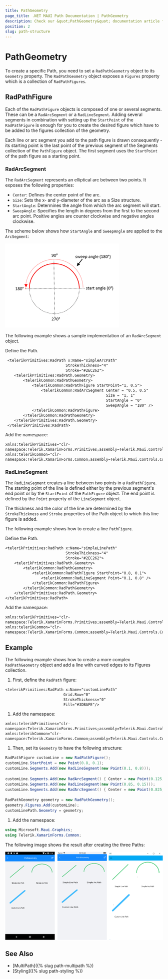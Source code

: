 ```yaml
---
title: PathGeometry
page_title: .NET MAUI Path Documentation | PathGeometry
description: Check our &quot;PathGeometry&quot; documentation article for Telerik Path for .NET MAUI.
position: 2
slug: path-structure
---
```


# PathGeometry

To create a specific Path, you need to set a `RadPathGeometry` object to its `Geometry` property. The `RadPathGeometry` object exposes a `Figures` property which is a collection of `RadPathFigures`.

## RadPathFigure

Each of the `RadPathFigure` objects is composed of one or several segments. These can be a `RadArcSegment` or a `RadLineSegment`. Adding several segments in combination with setting up the `StartPoint` of the `RadPathFigure` is enough for you to create the desired figure which have to be added to the figures collection of the geometry.

Each line or arc segment you add to the path figure is drawn consequently - its starting point is the last point of the previous segment of the Segments collection of the `PathFigure` object. The first segment uses the `StartPoint` of the path figure as a starting point.

### RadArcSegment

The `RadArcSegment` represents an elliptical arc between two points. It exposes the following properties:

* `Center`: Defines the center point of the arc.
* `Size`: Sets the x- and y-diameter of the arc as a Size structure.
* `StartAngle`: Determines the angle from which the arc segment will start.
* `SweepAngle`: Specifies the length in degrees from the first to the second arc point. Positive angles are counter clockwise and negative angles clockwise.

The scheme below shows how `StartAngle` and `SweepAngle` are applied to the `ArcSegment`:

![ArcSegment Angles](images/path_arcsegment_scheme.png)

The following example shows a sample implementation of an `RadArcSegment` object.

Define the Path.

```XAML
 <telerikPrimitives:RadPath x:Name="simpleArcPath"
                           StrokeThickness="4"
                           Stroke="#2EC262">
    <telerikPrimitives:RadPath.Geometry>
        <telerikCommon:RadPathGeometry>
            <telerikCommon:RadPathFigure StartPoint="1, 0.5">
                <telerikCommon:RadArcSegment Center = "0.5, 0.5"
                                             Size = "1, 1"
                                             StartAngle = "0"
                                             SweepAngle = "180" />
            </telerikCommon:RadPathFigure>
        </telerikCommon:RadPathGeometry>
    </telerikPrimitives:RadPath.Geometry>
 </telerikPrimitives:RadPath>
```

Add the namespace:

```XAML
xmlns:telerikPrimitives="clr-namespace:Telerik.XamarinForms.Primitives;assembly=Telerik.Maui.Controls.Compatibility"
xmlns:telerikCommon="clr-namespace:Telerik.XamarinForms.Common;assembly=Telerik.Maui.Controls.Compatibility"
```

### RadLineSegment

The `RadLineSegment` creates a line between two points in a `RadPathFigure`. The starting point of the line is defined either by the previous segment's end point or by the `StartPoint` of the `PathFigure` object. The end point is defined by the `Point` property of the `LineSegment` object.

The thickness and the color of the line are determined by the `StrokeThickness` and `Stroke` properties of the Path object to which this line figure is added.

The following example shows how to create a line `PathFigure`.

Define the Path.

```XAML
<telerikPrimitives:RadPath x:Name="simpleLinePath"
                           StrokeThickness="4"
                           Stroke="#2EC262">
    <telerikPrimitives:RadPath.Geometry>
        <telerikCommon:RadPathGeometry>
            <telerikCommon:RadPathFigure StartPoint="0.8, 0.1">
                <telerikCommon:RadLineSegment Point="0.1, 0.8" />
            </telerikCommon:RadPathFigure>
        </telerikCommon:RadPathGeometry>
    </telerikPrimitives:RadPath.Geometry>
</telerikPrimitives:RadPath>
```

Add the namespace:

```XAML
xmlns:telerikPrimitives="clr-namespace:Telerik.XamarinForms.Primitives;assembly=Telerik.Maui.Controls.Compatibility"
xmlns:telerikCommon="clr-namespace:Telerik.XamarinForms.Common;assembly=Telerik.Maui.Controls.Compatibility"
```

## Example

The following example shows how to create a more complex `RadPathGeometry` object and add a line with curved edges to its Figures collection.

1. First, define the `RadPath` figure:

 ```XAML
<telerikPrimitives:RadPath x:Name="customLinePath"
                           Grid.Row="0"
                           StrokeThickness="0"
                           Fill="#3DBAFE"/>
 ```

1. Add the namespace:

 ```XAML
xmlns:telerikPrimitives="clr-namespace:Telerik.XamarinForms.Primitives;assembly=Telerik.Maui.Controls.Compatibility"
xmlns:telerikCommon="clr-namespace:Telerik.XamarinForms.Common;assembly=Telerik.Maui.Controls.Compatibility"
 ```

1. Then, set its `Geometry` to have the following structure:

 ```C#
 RadPathFigure customLine = new RadPathFigure();
 customLine.StartPoint = new Point(0.8, 0.1);
 customLine.Segments.Add(new RadLineSegment(new Point(0.1, 0.8)));

 customLine.Segments.Add(new RadArcSegment() { Center = new Point(0.125, 0.825), StartAngle = 135, SweepAngle = 180, Size = new Size(0.070710678, 0.070710678) });
 customLine.Segments.Add(new RadLineSegment(new Point(0.85, 0.15)));
 customLine.Segments.Add(new RadArcSegment() { Center = new Point(0.825, 0.125), StartAngle = 315, SweepAngle = 180, Size = new Size(0.070710678, 0.070710678) });

 RadPathGeometry geometry = new RadPathGeometry();
 geometry.Figures.Add(customLine);
 customLinePath.Geometry = geometry;
 ```

1. Add the namespace:

 ```C#
using Microsoft.Maui.Graphics;
using Telerik.XamarinForms.Common;
 ```

The following image shows the result after creating the three Paths:

![Path Geometry](images/path_geometry.png)

## See Also

- [MultiPath]({% slug path-multipath %})
- [Styling]({% slug path-styling %})

